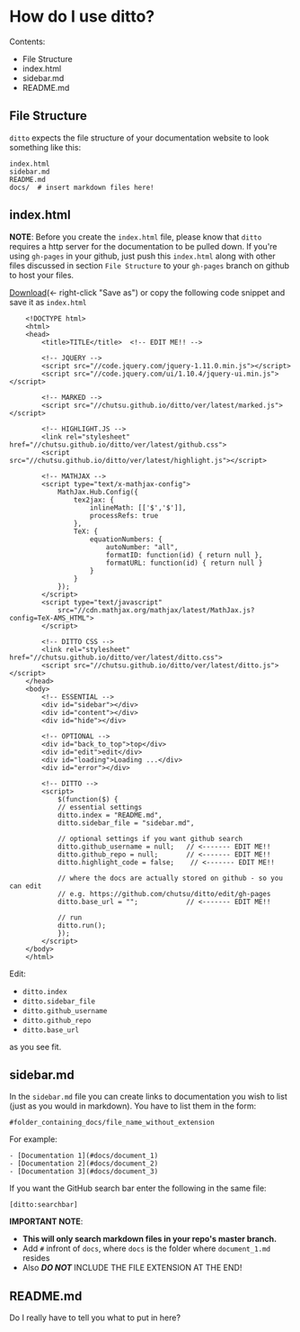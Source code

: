 # How do I use ditto?

Contents:
- File Structure
- index.html
- sidebar.md
- README.md


## File Structure
`ditto` expects the file structure of your documentation website to look
something like this:

    index.html
    sidebar.md
    README.md
    docs/  # insert markdown files here!

## index.html
**NOTE**: Before you create the `index.html` file, please know that `ditto`
requires a http server for the documentation to be pulled down. If you're using
`gh-pages` in your github, just push this `index.html` along with other files
discussed in section `File Structure` to your `gh-pages` branch on github to
host your files.

[Download][index_file](<- right-click "Save as") or copy the following code
snippet and save it as `index.html`

```
    <!DOCTYPE html>
    <html>
    <head>
        <title>TITLE</title>  <!-- EDIT ME!! -->

        <!-- JQUERY -->
        <script src="//code.jquery.com/jquery-1.11.0.min.js"></script>
        <script src="//code.jquery.com/ui/1.10.4/jquery-ui.min.js"></script>

        <!-- MARKED -->
        <script src="//chutsu.github.io/ditto/ver/latest/marked.js"></script>

        <!-- HIGHLIGHT.JS -->
        <link rel="stylesheet" href="//chutsu.github.io/ditto/ver/latest/github.css">
        <script src="//chutsu.github.io/ditto/ver/latest/highlight.js"></script>

        <!-- MATHJAX -->
        <script type="text/x-mathjax-config">
            MathJax.Hub.Config({
                tex2jax: {
                    inlineMath: [['$','$']],
                    processRefs: true
                },
                TeX: {
                    equationNumbers: {
                        autoNumber: "all",
                        formatID: function(id) { return null },
                        formatURL: function(id) { return null }
                    }
                }
            });
        </script>
        <script type="text/javascript"
            src="//cdn.mathjax.org/mathjax/latest/MathJax.js?config=TeX-AMS_HTML">
        </script>

        <!-- DITTO CSS -->
        <link rel="stylesheet" href="//chutsu.github.io/ditto/ver/latest/ditto.css">
        <script src="//chutsu.github.io/ditto/ver/latest/ditto.js"></script>
    </head>
    <body>
        <!-- ESSENTIAL -->
        <div id="sidebar"></div>
        <div id="content"></div>
        <div id="hide"></div>

        <!-- OPTIONAL -->
        <div id="back_to_top">top</div>
        <div id="edit">edit</div>
        <div id="loading">Loading ...</div>
        <div id="error"></div>

        <!-- DITTO -->
        <script>
            $(function($) {
            // essential settings
            ditto.index = "README.md",
            ditto.sidebar_file = "sidebar.md",

            // optional settings if you want github search
            ditto.github_username = null;   // <------- EDIT ME!!
            ditto.github_repo = null;       // <------- EDIT ME!!
            ditto.highlight_code = false;    // <------- EDIT ME!!

            // where the docs are actually stored on github - so you can edit
            // e.g. https://github.com/chutsu/ditto/edit/gh-pages
            ditto.base_url = "";            // <------- EDIT ME!!

            // run
            ditto.run();
            });
        </script>
    </body>
    </html>
```
Edit:
- `ditto.index`
- `ditto.sidebar_file`
- `ditto.github_username`
- `ditto.github_repo`
- `ditto.base_url`

as you see fit.


## sidebar.md
In the `sidebar.md` file you can create links to documentation you wish to list
(just as you would in markdown). You have to list them in the form:

    #folder_containing_docs/file_name_without_extension

For example:

    - [Documentation 1](#docs/document_1)
    - [Documentation 2](#docs/document_2)
    - [Documentation 3](#docs/document_3)

If you want the GitHub search bar enter the following in the same file:

    [ditto:searchbar]

**IMPORTANT NOTE**:
- **This will only search markdown files in your repo's master branch.**
- Add `#` infront of `docs`, where `docs` is the folder where `document_1.md` resides
- Also ___DO NOT___ INCLUDE THE FILE EXTENSION AT THE END!

## README.md
Do I really have to tell you what to put in here?

[index_file]: http://raw.githubusercontent.com/chutsu/ditto/master/ver/latest/index.html
